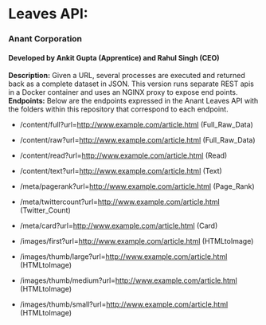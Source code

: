 # Leaves API:  
### Anant Corporation  
#### Developed by Ankit Gupta (Apprentice) and Rahul Singh (CEO)  
**Description:** Given a URL, several processes are executed and returned back as a complete dataset in JSON. This version runs separate REST apis in a Docker container and uses an NGINX proxy to expose end points.  
**Endpoints:**
Below are the endpoints expressed in the Anant Leaves API with the folders within this repository that correspond to each endpoint.  

- /content/full?url=http://www.example.com/article.html (Full_Raw_Data)
- /content/raw?url=http://www.example.com/article.html (Full_Raw_Data)
- /content/read?url=http://www.example.com/article.html (Read)
- /content/text?url=http://www.example.com/article.html (Text)

- /meta/pagerank?url=http://www.example.com/article.html (Page_Rank)
- /meta/twittercount?url=http://www.example.com/article.html (Twitter_Count)
- /meta/card?url=http://www.example.com/article.html (Card)

- /images/first?url=http://www.example.com/article.html (HTMLtoImage)
- /images/thumb/large?url=http://www.example.com/article.html (HTMLtoImage)
- /images/thumb/medium?url=http://www.example.com/article.html (HTMLtoImage)
- /images/thumb/small?url=http://www.example.com/article.html (HTMLtoImage)
